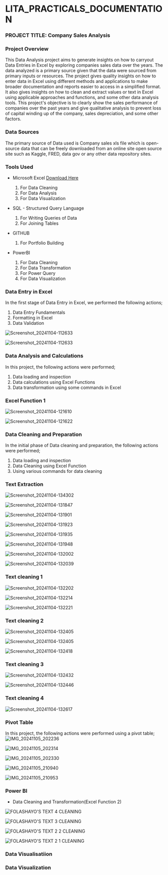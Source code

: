# LITA_PRACTICALS_DOCUMENTATION

### PROJECT TITLE: Company Sales Analysis

### Project Overview
This Data Analysis project aims to generate insights on how to carryout Data Entries in Excel by exploring companies sales data over the years. The data analyzed is a primary source given that the data were sourced from primary inputs or resources. The project gives quality insights on how to enter data in Excel using different methods and applications to make broader documentation and reports easier to access in a simplified format. It also gives insights on how to clean and extract values or text in Excel using applicable approaches and functions, and some other data analysis tools. This project's objective is to clearly show the sales performance of companies over the past years and give qualitative analysis to prevent loss of capital winding up of the company, sales depreciation, and some other factors.   

### Data Sources
The primary source of Data used is Company sales xls file which is open-source data that can be freely downloaded from an online site open source site such as Kaggle, FRED, data gov or any other data repository sites.

### Tools Used
- Microsoft Excel [Download Here](https://www.microsoft.com)
   
  1. For Data Cleaning
  2. For Data Analysis
  3. For Data Visualization
      
- SQL - Structured Query Language
  
  1. For Writing Queries of Data
  2. For Joining Tables
    
- GITHUB
   
  1. For Portfolio Building
     
- PowerBI
    1. For Data Cleaning
    2. For Data Transformation
    3. For Power Query
    4. For Data Visualization

### Data Entry in Excel
In the first stage of Data Entry in Excel, we performed the following actions;
1. Data Entry Fundamentals
2. Formatting in Excel
3. Data Validation

![Screenshot_20241104-112633](https://github.com/user-attachments/assets/a7ed9856-9d7a-463a-aecd-543f9d9e6ce1)

![Screenshot_20241104-112633](https://github.com/user-attachments/assets/5d9da76c-5e0d-4eca-9fda-31e9ce25ddb6)


### Data Analysis and Calculations 
In this project, the following actions were performed;
1. Data loading and inspection
2. Data calculations using Excel Functions
3. Data transformation using some commands in Excel
### Excel Function 1
![Screenshot_20241104-121610](https://github.com/user-attachments/assets/37f5a10b-98dc-4cc9-9c85-77b1306a0c17)

![Screenshot_20241104-121622](https://github.com/user-attachments/assets/05d3690f-5c6c-4808-bbf1-9f19bb9351a5)
   
### Data Cleaning and Preparation
In the initial phase of Data cleaning and preparation, the following actions were performed;
1. Data loading and inspection
2. Data Cleaning using Excel Function
3. Using various commands for data cleaning
   
### Text Extraction 

![Screenshot_20241104-134302](https://github.com/user-attachments/assets/f7afd3fd-9b11-4ef2-8fb3-63a358da3b38)

![Screenshot_20241104-131847](https://github.com/user-attachments/assets/14c3570c-fbdb-409d-91dd-0329309b0702)

![Screenshot_20241104-131901](https://github.com/user-attachments/assets/ae17d4dc-58f3-4ff4-a921-fb28899a57d8)

![Screenshot_20241104-131923](https://github.com/user-attachments/assets/812f342b-4930-4590-80dc-e95c65a17bfa)

![Screenshot_20241104-131935](https://github.com/user-attachments/assets/92a7a913-5817-4eb7-97fb-1be36cc617f4)

![Screenshot_20241104-131948](https://github.com/user-attachments/assets/cf39b0b9-4803-41f4-a644-5bb17c8357c2)

![Screenshot_20241104-132002](https://github.com/user-attachments/assets/a5e71f43-8012-4882-995b-0ea72d4b5587)

![Screenshot_20241104-132039](https://github.com/user-attachments/assets/5f9a8a73-8949-4bd0-8160-f71d1fa2bc68)

### Text cleaning 1

![Screenshot_20241104-132202](https://github.com/user-attachments/assets/ee714817-65a2-4a63-ad85-2cde05119ad0)

![Screenshot_20241104-132214](https://github.com/user-attachments/assets/cfb4a9bd-e60a-4c72-9af1-3c4f099ee633)

![Screenshot_20241104-132221](https://github.com/user-attachments/assets/4014e61d-1abc-45a4-98cb-0069638e9576)

### Text cleaning 2

![Screenshot_20241104-132405](https://github.com/user-attachments/assets/0064acab-567a-44cd-bae7-35dcdc91666b)

![Screenshot_20241104-132405](https://github.com/user-attachments/assets/18181efd-35bb-43d2-af73-b82353a70dcf)

![Screenshot_20241104-132418](https://github.com/user-attachments/assets/965306c8-5afe-4281-9d9a-a60883af8080)

### Text cleaning 3

![Screenshot_20241104-132432](https://github.com/user-attachments/assets/729ec081-0259-43cc-a0b9-0ae45bbcffe2)

![Screenshot_20241104-132446](https://github.com/user-attachments/assets/2240373c-2154-40c6-bc48-11725b247885)

### Text cleaning 4

![Screenshot_20241104-132617](https://github.com/user-attachments/assets/5991aa9e-c98e-4d53-9aa9-e20326e1a9ee)

### Pivot Table 
In this project, the following actions were performed using a pivot table;
![IMG_20241105_202236](https://github.com/user-attachments/assets/e0361e44-ce7c-462a-863f-094d0595b14e)

![IMG_20241105_202314](https://github.com/user-attachments/assets/554a49b7-d5c1-4e6d-a022-52623d8af4e6)

![IMG_20241105_202330](https://github.com/user-attachments/assets/ecdebe8b-fbb9-43d1-8718-993b36b0e2b0)

![IMG_20241105_210940](https://github.com/user-attachments/assets/f2b41133-381d-424c-9d7c-f59e14319f75)

![IMG_20241105_210953](https://github.com/user-attachments/assets/b6fe1945-12eb-4fb4-b7c1-1ae0724ad106)







### Power BI

- Data Cleaning and Transformation(Excel Function 2)
  
![FOLASHAYO'S TEXT 4 CLEANING](https://github.com/user-attachments/assets/0fdd1d37-0b34-4e53-84da-82285cc51d6a)


![FOLASHAYO'S TEXT 3 CLEANING](https://github.com/user-attachments/assets/60b6dd16-4229-434b-98df-8df8b1ad5d86)


![FOLASHAYO'S TEXT 2 2 CLEANING](https://github.com/user-attachments/assets/a492cb05-25e3-48af-8b17-0d44fc0c98ec)


![FOLASHAYO'S TEXT 2 1 CLEANING](https://github.com/user-attachments/assets/bc111acf-2833-4f69-bb19-65caef2f164c)




























































### Data Visualisatiion
















### Data Visualization


       
       

